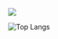 <picture>
  <source
    srcset="https://github-readme-stats.vercel.app/api?username=himoooooono&show_icons=true&theme=dark"
    media="(prefers-color-scheme: dark)"
  />
  <source
    srcset="https://github-readme-stats.vercel.app/api?username=himoooooono&show_icons=true"
    media="(prefers-color-scheme: light), (prefers-color-scheme: no-preference)"
  />
  <img src="https://github-readme-stats.vercel.app/api?username=himoooooono&show_icons=true" />
</picture>

![Top Langs](https://github-readme-stats.vercel.app/api/top-langs/?username=himoooooono&layout=compact)

